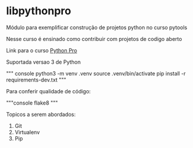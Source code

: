 # libpythonpro
Módulo para exemplificar construção de projetos python no curso pytools

Nesse curso é ensinado como contribuir com projetos de codigo aberto

Link para o curso [Python Pro](https://www.python.pro.br/)

Suportada versao 3 de Python

""" console
python3 -m venv .venv
source .venv/bin/activate
pip install -r requirements-dev.txt
"""

Para conferir qualidade de código:

"""console
flake8
"""

Topicos a serem abordados:
1. Git
2. Virtualenv
3. Pip